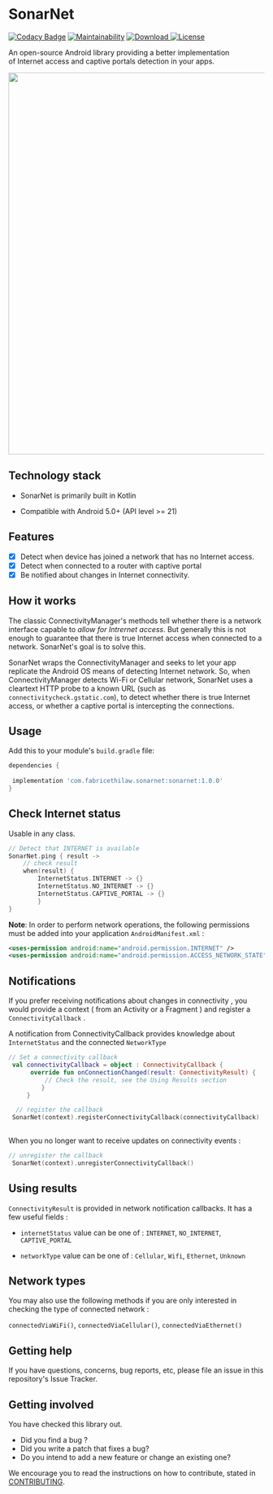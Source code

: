 # SonarNet

[![Codacy Badge](https://api.codacy.com/project/badge/Grade/99c6454342b44241b7b2abb6a70647b0)](https://app.codacy.com/gh/fabricethilaw/sonarnet?utm_source=github.com&utm_medium=referral&utm_content=fabricethilaw/sonarnet&utm_campaign=Badge_Grade)
[![Maintainability](https://api.codeclimate.com/v1/badges/8c44053197903e4669af/maintainability)](https://codeclimate.com/github/fabricethilaw/sonarnet/maintainability)
[ ![Download](https://api.bintray.com/packages/fabricethilaw/sonarnet/sonarnet/images/download.svg?version=0.0.3) ](https://bintray.com/fabricethilaw/sonarnet/sonarnet/0.0.3/link)
[![License](https://img.shields.io/badge/License-Apache%202.0-blue.svg)](https://opensource.org/licenses/Apache-2.0)

An open-source Android library providing a better implementation of Internet access and captive portals detection in your apps.

<img src="https://github.com/fabricethilaw/sonarnet/blob/master/showcase.png" width="750" />

## Technology stack

- SonarNet is primarily built in Kotlin

- Compatible with Android 5.0+ (API level >= 21)

## Features

- [x] Detect when device has joined a network that has no Internet access.
- [x] Detect when connected to a router with captive portal
- [x] Be notified about changes in Internet connectivity.

## How it works

The classic ConnectivityManager's methods tell whether there is a network interface capable to *allow for Intrernet access*. But generally this is not enough to guarantee that there is true Internet access when connected to a network. SonarNet's goal is to solve this.

SonarNet wraps the ConnectivityManager and seeks to let your app replicate the Android OS means of detecting Internet network. So, when ConnectivityManager detects Wi-Fi or Cellular network, SonarNet uses a cleartext HTTP probe to a known URL (such as `connectivitycheck.gstatic.com`), to detect whether there is true Internet access, or whether a captive portal is intercepting the connections.

## Usage

Add this to your module's `build.gradle` file:

 ```gradle
dependencies {
  
  implementation 'com.fabricethilaw.sonarnet:sonarnet:1.0.0'
}

```

## Check Internet status

Usable in any class.

```kotlin
// Detect that INTERNET is available
SonarNet.ping { result ->
    // check result
    when(result) {
        InternetStatus.INTERNET -> {}
        InternetStatus.NO_INTERNET -> {}
        InternetStatus.CAPTIVE_PORTAL -> {}
        }
}

```

**Note**: In order to perform network operations, the following permissions must be added into your application `AndroidManifest.xml` :

```xml
<uses-permission android:name="android.permission.INTERNET" />
<uses-permission android:name="android.permission.ACCESS_NETWORK_STATE" />

```

## Notifications

If you prefer receiving notifications about changes in connectivity , you would provide a context ( from an Activity or a Fragment ) and register a `ConnectivityCallback` .

A notification from ConnectivityCallback provides knowledge about `InternetStatus` and the connected `NetworkType`

```kotlin
// Set a connectivity callback
 val connectivityCallback = object : ConnectivityCallback {
      override fun onConnectionChanged(result: ConnectivityResult) {
          // Check the result, see the Using Results section
         }
     }

  // register the callback
 SonarNet(context).registerConnectivityCallback(connectivityCallback)
 
```

When you no longer want to receive updates on connectivity events :

```kotlin
// unregister the callback
 SonarNet(context).unregisterConnectivityCallback()

```

## Using results

`ConnectivityResult` is provided in network notification callbacks. It has a few useful fields :

- `internetStatus` value can be one of : `INTERNET`, `NO_INTERNET`, `CAPTIVE_PORTAL`

- `networkType` value can be one of : `Cellular`, `Wifi`, `Ethernet`, `Unknown`

## Network types

You may also use the following methods if you are only interested in checking the type of connected network :

``connectedViaWiFi()``, ``connectedViaCellular()``, ``connectedViaEthernet()``

## Getting help

If you have questions, concerns, bug reports, etc, please file an issue in this repository's Issue Tracker.

## Getting involved

You have checked this library out.

- Did you find a bug ? 
- Did you write a patch that fixes a bug?
- Do you intend to add a new feature or change an existing one?

We encourage you to read the instructions on how to contribute, stated in [CONTRIBUTING](CONTRIBUTING.md).
